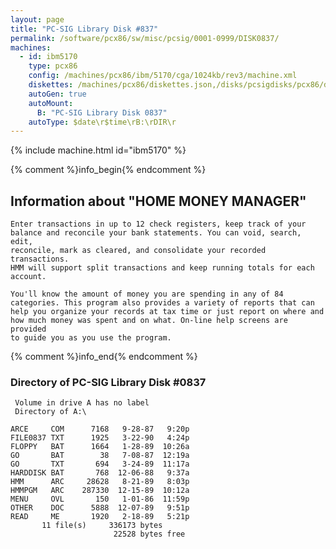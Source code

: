 ```yaml
---
layout: page
title: "PC-SIG Library Disk #837"
permalink: /software/pcx86/sw/misc/pcsig/0001-0999/DISK0837/
machines:
  - id: ibm5170
    type: pcx86
    config: /machines/pcx86/ibm/5170/cga/1024kb/rev3/machine.xml
    diskettes: /machines/pcx86/diskettes.json,/disks/pcsigdisks/pcx86/diskettes.json
    autoGen: true
    autoMount:
      B: "PC-SIG Library Disk 0837"
    autoType: $date\r$time\rB:\rDIR\r
---
```


{% include machine.html id="ibm5170" %}

{% comment %}info_begin{% endcomment %}

## Information about "HOME MONEY MANAGER"

    Enter transactions in up to 12 check registers, keep track of your
    balance and reconcile your bank statements. You can void, search, edit,
    reconcile, mark as cleared, and consolidate your recorded transactions.
    HMM will support split transactions and keep running totals for each
    account.
    
    You'll know the amount of money you are spending in any of 84
    categories. This program also provides a variety of reports that can
    help you organize your records at tax time or just report on where and
    how much money was spent and on what. On-line help screens are provided
    to guide you as you use the program.
{% comment %}info_end{% endcomment %}


### Directory of PC-SIG Library Disk #0837

     Volume in drive A has no label
     Directory of A:\

    ARCE     COM      7168   9-28-87   9:20p
    FILE0837 TXT      1925   3-22-90   4:24p
    FLOPPY   BAT      1664   1-28-89  10:26a
    GO       BAT        38   7-08-87  12:19a
    GO       TXT       694   3-24-89  11:17a
    HARDDISK BAT       768  12-06-88   9:37a
    HMM      ARC     28628   8-21-89   8:03p
    HMMPGM   ARC    287330  12-15-89  10:12a
    MENU     OVL       150   1-01-86  11:59p
    OTHER    DOC      5888  12-07-89   9:51p
    READ     ME       1920   2-18-89   5:21p
           11 file(s)     336173 bytes
                           22528 bytes free
